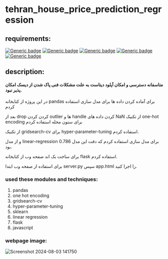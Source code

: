 # tehran_house_price_prediction_regression

## requirements:

[![Generic badge](https://img.shields.io/badge/python-3.9-yellow.svg)](https://shields.io/)
[![Generic badge](https://img.shields.io/badge/numpy-1.26.4-yellow.svg)](https://shields.io/)
[![Generic badge](https://img.shields.io/badge/pandas-2.1.4-blue.svg)](https://shields.io/)
[![Generic badge](https://img.shields.io/badge/flask-3.0.3-red.svg)](https://shields.io/)
[![Generic badge](https://img.shields.io/badge/scikit_learn-1.4.2-green.svg)](https://shields.io/)

## description:

#### متاسفانه دسترسی و امکان آپلود دیتاست به علت مشکلات فنی پاک شدن از دیسک امکان پذیر نبود.

در این پروژه از کتابخانه pandas برای آماده کردن داده ها برای مدل سازی استفاده کردم

بعد از drop کردن کردن outlier ها و handle کردن داده های NaN از تکنیک one-hot encoding برای ستون محله استفاده کردم

از تکنیک gridsearch-cv برای hyper-parameter-tuning استفاده کردم.

و از مدل linear-regression برای مدل سازی استفاده کردم که دقت این مدل 0.786 بود.

برای ساخت بک اند صفحه وب از کتابخانه flask استفاده کردم.

برای استفاده از صفحه وب ابتدا server.py سپس app.html را اجرا کنید.

### used these modules and techniques:

1. pandas
2. one hot encoding
3. gridsearch-cv
4. hyper-parameter-tuning
5. sklearn
6. linear regression
7. flask
8. javascript

### webpage image:

![Screenshot 2024-08-03 141750](https://github.com/user-attachments/assets/97e01048-f501-4e3e-91ab-24c878ac801b)
